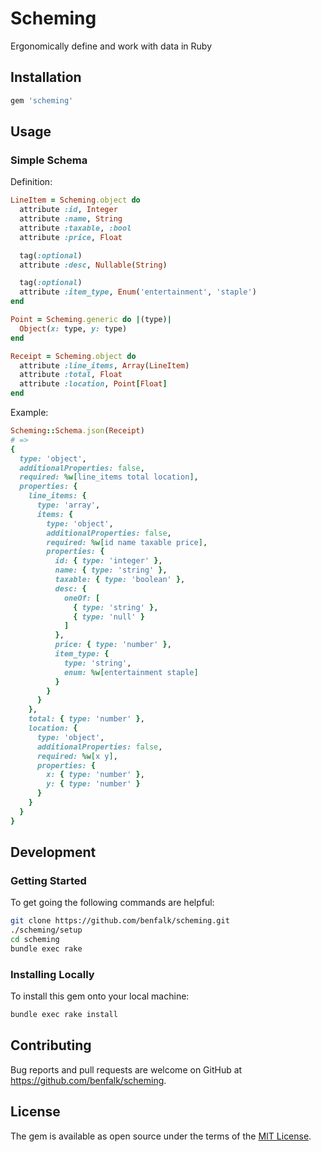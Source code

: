 # Scheming

Ergonomically define and work with data in Ruby

## Installation

```ruby
gem 'scheming'
```

## Usage

### Simple Schema

Definition:
```ruby
LineItem = Scheming.object do
  attribute :id, Integer
  attribute :name, String
  attribute :taxable, :bool
  attribute :price, Float

  tag(:optional)
  attribute :desc, Nullable(String)

  tag(:optional)
  attribute :item_type, Enum('entertainment', 'staple')
end

Point = Scheming.generic do |(type)|
  Object(x: type, y: type)
end

Receipt = Scheming.object do
  attribute :line_items, Array(LineItem)
  attribute :total, Float
  attribute :location, Point[Float]
end
```

Example:
```ruby
Scheming::Schema.json(Receipt)
# =>
{
  type: 'object',
  additionalProperties: false,
  required: %w[line_items total location],
  properties: {
    line_items: {
      type: 'array',
      items: {
        type: 'object',
        additionalProperties: false,
        required: %w[id name taxable price],
        properties: {
          id: { type: 'integer' },
          name: { type: 'string' },
          taxable: { type: 'boolean' },
          desc: {
            oneOf: [
              { type: 'string' },
              { type: 'null' }
            ]
          },
          price: { type: 'number' },
          item_type: {
            type: 'string',
            enum: %w[entertainment staple]
          }
        }
      }
    },
    total: { type: 'number' },
    location: {
      type: 'object',
      additionalProperties: false,
      required: %w[x y],
      properties: {
        x: { type: 'number' },
        y: { type: 'number' }
      }
    }
  }
}
```

## Development

### Getting Started

To get going the following commands are helpful:

```bash
git clone https://github.com/benfalk/scheming.git
./scheming/setup
cd scheming
bundle exec rake
```

### Installing Locally

To install this gem onto your local machine:

```bash
bundle exec rake install
```

## Contributing

Bug reports and pull requests are welcome
on GitHub at https://github.com/benfalk/scheming.

## License

The gem is available as open source under the terms of
the [MIT License](https://opensource.org/licenses/MIT).

